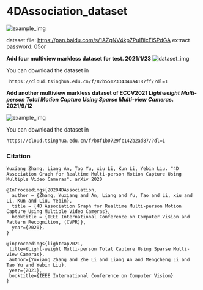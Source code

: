 # 4DAssociation_dataset
![example_img](https://github.com/zhangyux15/4DAssociation_dataset/blob/master/example.jpg)

dataset file: https://pan.baidu.com/s/1AZgNV4kp7PuIBicEiSPdGA 
extract password: 05or 


**Add four multiview markless dataset for test. 2021/1/23**
![dataset_img](https://github.com/zhangyux15/4d_association/blob/windows/markerless_data.png)

You can download the dataset in 
```
 https://cloud.tsinghua.edu.cn/f/82b5512334344a4187ff/?dl=1
```

**Add another multiview markless dataset of ECCV2021 *Lightweight Multi-person Total Motion Capture Using Sparse Multi-view Cameras*. 2021/9/12**

![example_img](https://github.com/zhangyux15/4DAssociation_dataset/blob/master/example_2.jpg)

You can download the dataset in 
```
https://cloud.tsinghua.edu.cn/f/b8f1b0729fc142b2ad87/?dl=1
```


### Citation

```
Yuxiang Zhang, Liang An, Tao Yu, xiu Li, Kun Li, Yebin Liu. "4D Association Graph for Realtime Multi-person Motion Capture Using Multiple Video Cameras". arXiv 2020

@InProceedings{20204DAssociation,
  author = {Zhang, Yuxiang and An, Liang and Yu, Tao and Li, xiu and Li, Kun and Liu, Yebin},
  title = {4D Association Graph for Realtime Multi-person Motion Capture Using Multiple Video Cameras},
  booktitle = {IEEE International Conference on Computer Vision and Pattern Recognition, (CVPR)},
  year={2020},
}

@inproceedings{lightcap2021,
 title={Light-weight Multi-person Total Capture Using Sparse Multi-view Cameras},
 author={Yuxiang Zhang and Zhe Li and Liang An and Mengcheng Li and Tao Yu and Yebin Liu},
 year={2021},
 booktitle={IEEE International Conference on Computer Vision}
}
```
